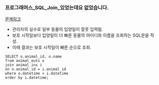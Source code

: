 ### 프로그래머스_SQL_Join_있었는데요 없었습니다.
[문제링크](https://programmers.co.kr/learn/courses/30/parts/17046)
- 관리자의 실수로 일부 동물의 입양일이 잘못 입력됨. 
- 보호 시작일보다 입양일이 더 빠른 동물의 아이디와 이름을 조회하는 SQL문을 작성. 
- 이때 결과는 보호 시작일이 빠른 순으로 조회.

```mysql
SELECT o.animal_id, o.name
from animal_outs o
join animal_ins i
on o.animal_id = i.animal_id
where o.datetime < i.datetime
order by i.datetime;
```
